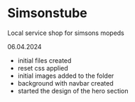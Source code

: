 # Simsonstube
Local service shop for simsons mopeds


06.04.2024
- initial files created
- reset css applied
- initial images added to the folder
- background with navbar created
- started the design of the hero section